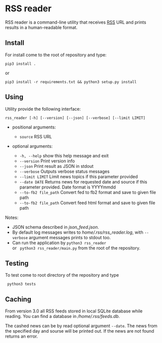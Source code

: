 # RSS reader

RSS reader is a command-line utility that receives [RSS](wikipedia.org/wiki/RSS) URL and prints results in a human-readable format.

## Install
 For install come to the root of repository and type:
``` shell
pip3 install .
```

or  
``` shell
pip3 install -r requirements.txt && python3 setup.py install
```

## Using

Utility provide the following interface:

```shell 
rss_reader [-h] [--version] [--json] [--verbose] [--limit LIMIT] 
```

* positional arguments:

    - ```source```  RSS URL

* optional arguments:
   - ```-h, --help```     show this help message and exit
   - ```--version```      Print version info
   - ```--json```         Print result as JSON in stdout
   - ```--verbose```      Outputs verbose status messages
   - ```--limit LIMIT```  Limit news topics if this parameter provided
   - ```--date DATE```    Returns news for requested date and source if this parameter provided. Date format is YYYYmmdd
   - ```--to-fb2 file_path```    Convert fed to fb2 format and save to given file path
   - ```--to-fb2 file_path```    Convert feed html format and save to given file path



Notes:

* JSON schema described in *json_feed.json*.
* By default log messages writes to *home/.rss/rss_reader.log*, 
with ```--verbose``` argument messages prints to stdout too.
* Can run the application by ```python3 rss_reader```  
or 
``` python3 rss_reader/main.py``` from the root of the repository.

## Testing


To test come to root directory of the repository and type 
```shell
 python3 tests 
```

## Caching


From version 3.0 all RSS feeds stored in local SQLite database
while reading. You can find a database in */home/.rss/feeds.db*.

The cashed news can be by read optional argument ```--date```. The news from the specified day and sourse will be printed out. If the news are not found returns an error.
